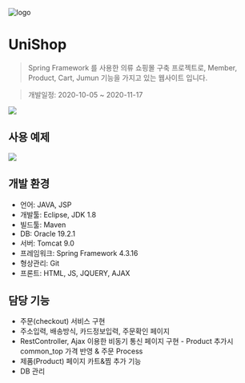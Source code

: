 ![logo](https://user-images.githubusercontent.com/66353700/101781894-b8889480-3b3b-11eb-8264-fac2b257292d.png)
# UniShop
> Spring Framework 를 사용한 의류 쇼핑몰 구축 프로젝트로, Member, Product, Cart, Jumun 기능을 가지고 있는 웹사이트 입니다.

> 개발일정: 2020-10-05 ~ 2020-11-17



![](../header.png)


## 사용 예제

![](UniShop.gif)


## 개발 환경 

* 언어: JAVA, JSP
* 개발툴: Eclipse, JDK 1.8
* 빌드툴: Maven
* DB: Oracle 19.2.1
* 서버: Tomcat 9.0
* 프레임워크: Spring Framework 4.3.16
* 형상관리: Git
* 프론트: HTML, JS, JQUERY, AJAX


## 담당 기능

* 주문(checkout) 서비스 구현
* 주소입력, 배송방식, 카드정보입력, 주문확인 페이지
* RestController, Ajax 이용한 비동기 통신 페이지 구현 - Product 추가시 common_top 가격 반영 & 주문 Process 
* 제품(Product) 페이지 카트&찜 추가 기능
* DB 관리


